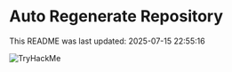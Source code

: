 # Auto Regenerate Repository

This README was last updated: 2025-07-15 22:55:16

 ![TryHackMe](https://tryhackme.com/badge/533634)
